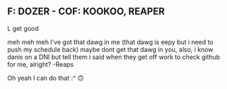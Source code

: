 ## F: DOZER - COF: KOOKOO, REAPER

L get good

meh meh meh
I've got that dawg in me (that dawg is eepy but i need to push my schedule back)
maybe dont get that dawg in you, also, i know danis on a DNI but tell them i said when they
get off work to check
github for me, alright?
-Reaps

Oh yeah I can do that :^
🙃
